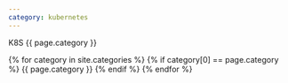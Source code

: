 ```yaml
---
category: kubernetes
---
```

K8S
{{ page.category }}

{% for category in site.categories %}
  {% if category[0] == page.category %}
    {{ page.category }}
  {% endif %}
{% endfor %}

